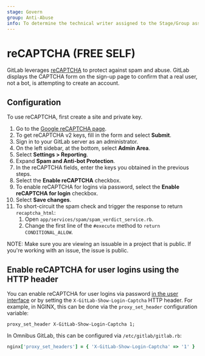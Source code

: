 ```yaml
---
stage: Govern
group: Anti-Abuse
info: To determine the technical writer assigned to the Stage/Group associated with this page, see https://handbook.gitlab.com/handbook/product/ux/technical-writing/#assignments
---
```


# reCAPTCHA **(FREE SELF)**

GitLab leverages [reCAPTCHA](https://www.google.com/recaptcha/about/)
to protect against spam and abuse. GitLab displays the CAPTCHA form on the sign-up page
to confirm that a real user, not a bot, is attempting to create an account.

## Configuration

To use reCAPTCHA, first create a site and private key.

1. Go to the [Google reCAPTCHA page](https://www.google.com/recaptcha/admin).
1. To get reCAPTCHA v2 keys, fill in the form and select **Submit**.
1. Sign in to your GitLab server as an administrator.
1. On the left sidebar, at the bottom, select **Admin Area**.
1. Select **Settings > Reporting**.
1. Expand **Spam and Anti-bot Protection**.
1. In the reCAPTCHA fields, enter the keys you obtained in the previous steps.
1. Select the **Enable reCAPTCHA** checkbox.
1. To enable reCAPTCHA for logins via password, select the **Enable reCAPTCHA for login** checkbox.
1. Select **Save changes**.
1. To short-circuit the spam check and trigger the response to return `recaptcha_html`:
   1. Open `app/services/spam/spam_verdict_service.rb`.
   1. Change the first line of the `#execute` method to `return CONDITIONAL_ALLOW`.

NOTE:
Make sure you are viewing an issuable in a project that is public. If you're working with an issue, the issue is public.

## Enable reCAPTCHA for user logins using the HTTP header

You can enable reCAPTCHA for user logins via password [in the user interface](#configuration)
or by setting the `X-GitLab-Show-Login-Captcha` HTTP header.
For example, in NGINX, this can be done via the `proxy_set_header`
configuration variable:

```nginx
proxy_set_header X-GitLab-Show-Login-Captcha 1;
```

In Omnibus GitLab, this can be configured via `/etc/gitlab/gitlab.rb`:

```ruby
nginx['proxy_set_headers'] = { 'X-GitLab-Show-Login-Captcha' => '1' }
```
